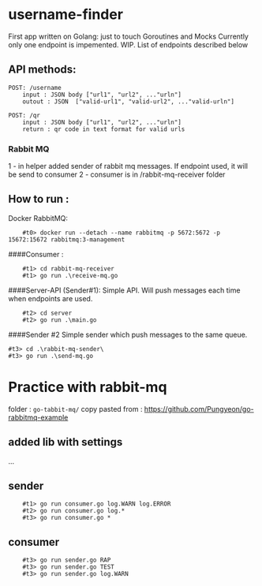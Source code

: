 # username-finder
First app written on Golang: just to touch Goroutines and Mocks
Currently only one endpoint is impemented. WIP. List of endpoints described below
## API methods:
	POST: /username
		input : JSON body ["url1", "url2", ..."urln"]
		outout : JSON  ["valid-url1", "valid-url2", ..."valid-urln"]

	POST: /qr
		input : JSON body ["url1", "url2", ..."urln"]
		return : qr code in text format for valid urls

### Rabbit MQ
1 - in helper added sender of rabbit mq  messages. If endpoint used, it will be send to consumer
2 - consumer is in /rabbit-mq-receiver folder



## How to run :
Docker RabbitMQ:
```
	#t0> docker run --detach --name rabbitmq -p 5672:5672 -p 15672:15672 rabbitmq:3-management
```

####Consumer :
```
	#t1> cd rabbit-mq-receiver
	#t1> go run .\receive-mq.go
```

####Server-API (Sender#1): 
Simple API. Will push messages each time when endpoints are used. 
```
	#t2> cd server
	#t2> go run .\main.go
```

####Sender #2
Simple sender which push messages to the same queue. 
```
#t3> cd .\rabbit-mq-sender\
#t3> go run .\send-mq.go
```




# Practice with rabbit-mq
folder : ```go-tabbit-mq/```
copy pasted from : https://github.com/Pungyeon/go-rabbitmq-example 
## added lib with settings
...
## sender
```
	#t1> go run consumer.go log.WARN log.ERROR
	#t2> go run consumer.go log.*
	#t3> go run consumer.go *
```

## consumer
```
	#t3> go run sender.go RAP
	#t3> go run sender.go TEST
	#t3> go run sender.go log.WARN
```
